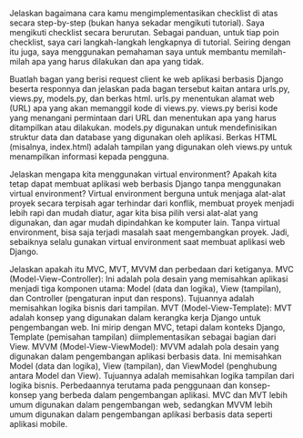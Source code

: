 Jelaskan bagaimana cara kamu mengimplementasikan checklist di atas secara step-by-step (bukan hanya sekadar mengikuti tutorial).
Saya mengikuti checklist secara berurutan. Sebagai panduan, untuk tiap poin checklist, saya cari langkah-langkah lengkapnya di tutorial. Seiring dengan itu juga, saya menggunakan 
pemahaman saya untuk membantu memilah-milah apa yang harus dilakukan dan apa yang tidak.

Buatlah bagan yang berisi request client ke web aplikasi berbasis Django beserta responnya dan jelaskan pada bagan tersebut kaitan antara urls.py, views.py, models.py, dan berkas html.
urls.py menentukan alamat web (URL) apa yang akan memanggil kode di views.py. views.py berisi kode yang menangani permintaan dari URL dan menentukan apa yang harus ditampilkan atau dilakukan. models.py digunakan untuk mendefinisikan struktur data dan database yang digunakan oleh aplikasi. Berkas HTML (misalnya, index.html) adalah tampilan yang digunakan oleh views.py untuk menampilkan informasi kepada pengguna.

Jelaskan mengapa kita menggunakan virtual environment? Apakah kita tetap dapat membuat aplikasi web berbasis Django tanpa menggunakan virtual environment?
Virtual environment berguna untuk menjaga alat-alat proyek secara terpisah agar terhindar dari konflik, membuat proyek menjadi lebih rapi dan mudah diatur, agar kita bisa pilih versi 
alat-alat yang digunakan, dan agar mudah dipindahkan ke komputer lain. Tanpa virtual environment, bisa saja terjadi masalah saat mengembangkan proyek. Jadi, sebaiknya selalu gunakan 
virtual environment saat membuat aplikasi web Django.

Jelaskan apakah itu MVC, MVT, MVVM dan perbedaan dari ketiganya.
MVC (Model-View-Controller): Ini adalah pola desain yang memisahkan aplikasi menjadi tiga komponen utama: Model (data dan logika), View (tampilan), dan Controller (pengaturan input dan respons). Tujuannya adalah memisahkan logika bisnis dari tampilan.
MVT (Model-View-Template): MVT adalah konsep yang digunakan dalam kerangka kerja Django untuk pengembangan web. Ini mirip dengan MVC, tetapi dalam konteks Django, Template (pemisahan 
tampilan) diimplementasikan sebagai bagian dari View.
MVVM (Model-View-ViewModel): MVVM adalah pola desain yang digunakan dalam pengembangan aplikasi berbasis data. Ini memisahkan Model (data dan logika), View (tampilan), dan ViewModel 
(penghubung antara Model dan View). Tujuannya adalah memisahkan logika tampilan dari logika bisnis.
Perbedaannya terutama pada penggunaan dan konsep-konsep yang berbeda dalam pengembangan aplikasi. MVC dan MVT lebih umum digunakan dalam pengembangan web, sedangkan MVVM lebih umum digunakan dalam pengembangan aplikasi berbasis data seperti aplikasi mobile.
